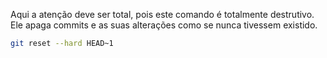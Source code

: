 Aqui a atenção deve ser total, pois este comando
é totalmente destrutivo. Ele apaga commits e as
suas alterações como se nunca tivessem existido.
```sh
git reset --hard HEAD~1
```
